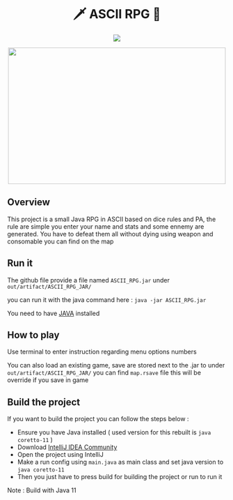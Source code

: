 
<h1 align="center">🗡️ ASCII RPG 🎲</h1>
<p align="center">
   <a href="https://fr.wikipedia.org/wiki/Java_(langage)"> 
        <img src="https://img.shields.io/badge/Java-%204--2--1?style=for-the-badge&label=language&color=red">
    </a>
</p>
<p align="center">
 <img  src="https://i.ibb.co/3MvxJhW/ezgif-2-7357196389.gif" width=500 height=313>
</p>

## Overview
This project is a small Java RPG in ASCII based on dice rules and PA, the rule are simple you enter your name and stats and some ennemy are generated.
You have to defeat them all without dying using weapon and consomable you can find on the map

## Run it
The github file provide a file named ``ASCII_RPG.jar`` under ``out/artifact/ASCII_RPG_JAR/`` 

you can run it with the java command here : ``java -jar ASCII_RPG.jar``

You need to have [JAVA](https://www.java.com/fr/) installed

## How to play
Use terminal to enter instruction regarding menu options numbers 

You can also load an existing game, save are stored next to the .jar to under ``out/artifact/ASCII_RPG_JAR/`` you can find ``map.rsave`` file this will be override if you save in game

## Build the project
If you want to build the project you can follow the steps below :

- Ensure you have Java installed ( used version for this rebuilt is ``java coretto-11`` )
- Download [IntelliJ IDEA Community](https://www.jetbrains.com/idea/download/other.html) 
- Open the project using IntelliJ
- Make a run config using ``main.java`` as main class and set java version to ``java coretto-11``
- Then you just have to press build for building the project or run to run it

Note : Build with Java 11
